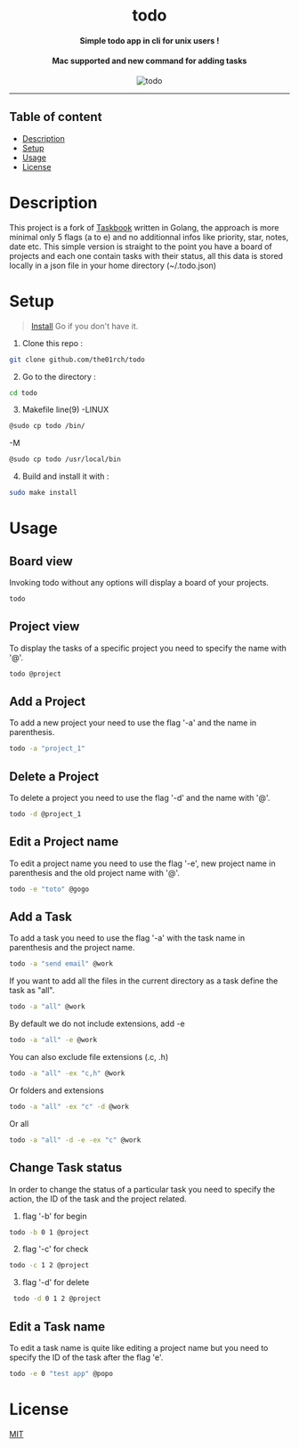 <h1 align="center">todo</h1>
<h4 align="center">Simple todo app in cli for unix users !</h4>
<h4 align="center">Mac supported and new command for adding tasks</h4>
<div align="center"><img alt="todo" src="data/todo.png"/></div>

---

## Table of content

- [Description](#description)
- [Setup](#setup)
- [Usage](#usage)
- [License](#license)

# Description

This project is a fork of [Taskbook](https://github.com/klaudiosinani/taskbook)
written in Golang, the approach is more minimal only 5 flags (a to e) and no
additionnal infos like priority, star, notes, date etc. This simple version is
straight to the point you have a board of projects and each one contain tasks
with their status, all this data is stored locally in a json file in your
home directory (~/.todo.json)

# Setup

> [Install](https://go.dev/doc/install) Go if you don't have it.

1. Clone this repo : 
```bash 
git clone github.com/the01rch/todo
```
2. Go to the directory : 
```bash 
cd todo 
```

3. Makefile line(9)
-LINUX
```bash
@sudo cp todo /bin/
```
-M
```bash
@sudo cp todo /usr/local/bin
```

4. Build and install it with : 
```bash
sudo make install
 ```

# Usage

## Board view

Invoking todo without any options will display a board of your projects.

```bash
todo
```

## Project view

To display the tasks of a specific project you need to specify the name with '@'.

```bash
todo @project
```

## Add a Project

To add a new project your need to use the flag '-a' and the name in parenthesis.

```bash
todo -a "project_1"
```

## Delete a Project

To delete a project you need to use the flag '-d' and the name with '@'.

```bash
todo -d @project_1
```

## Edit a Project name

To edit a project name you need to use the flag '-e', new project name in
parenthesis and the old project name with '@'.

```bash
todo -e "toto" @gogo
```

## Add a Task

To add a task you need to use the flag '-a' with the task name in parenthesis
and the project name.

```bash
todo -a "send email" @work
```

If you want to add all the files in the current directory as a task define the task as "all".

```bash
todo -a "all" @work
```

By default we do not include extensions, add -e

```bash
todo -a "all" -e @work
```

You can also exclude file extensions (.c, .h)

```bash
todo -a "all" -ex "c,h" @work
```

Or folders and extensions

```bash
todo -a "all" -ex "c" -d @work
```

Or all

```bash
todo -a "all" -d -e -ex "c" @work
```

## Change Task status

In order to change the status of a particular task you need to specify the
action, the ID of the task and the project related. 

1. flag '-b' for begin

 ```bash
 todo -b 0 1 @project
 ```
2. flag '-c' for check

 ```bash
todo -c 1 2 @project
```
3. flag '-d' for delete

```bash
 todo -d 0 1 2 @project
 ```

## Edit a Task name

To edit a task name is quite like editing a project name but you need 
to specify the ID of the task after the flag 'e'.

```bash
todo -e 0 "test app" @popo
```

# License

[MIT](https://github.com/the01rch/todo/blob/main/LICENSE.md)
